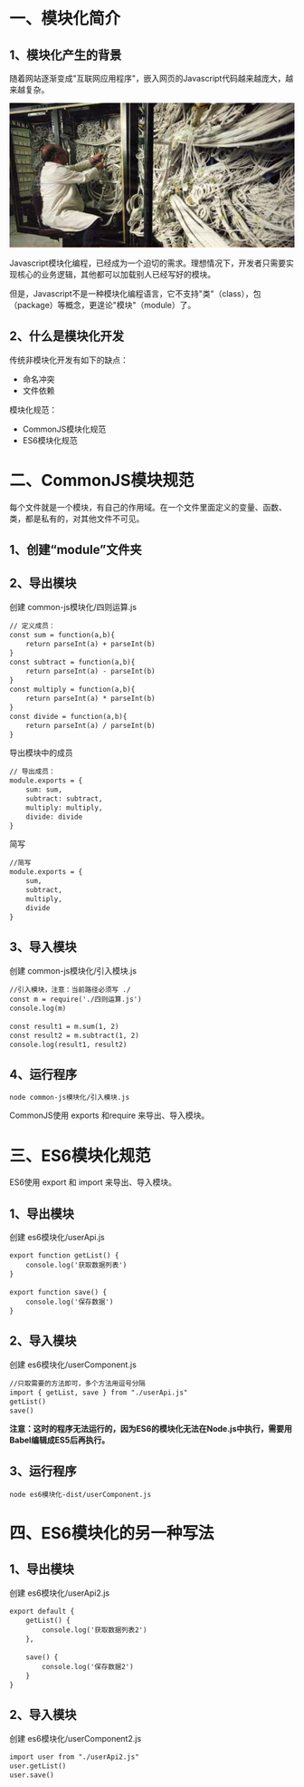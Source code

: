 # 一、模块化简介 

## 1、模块化产生的背景

随着网站逐渐变成"互联网应用程序"，嵌入网页的Javascript代码越来越庞大，越来越复杂。

![img](./assets/0.13904569888218687.png)

Javascript模块化编程，已经成为一个迫切的需求。理想情况下，开发者只需要实现核心的业务逻辑，其他都可以加载别人已经写好的模块。

但是，Javascript不是一种模块化编程语言，它不支持"类"（class），包（package）等概念，更遑论"模块"（module）了。

## 2、什么是模块化开发

传统非模块化开发有如下的缺点：

- 命名冲突
- 文件依赖

模块化规范：

- CommonJS模块化规范
- ES6模块化规范

# **二、CommonJS模块规范**

每个文件就是一个模块，有自己的作用域。在一个文件里面定义的变量、函数、类，都是私有的，对其他文件不可见。

## 1、创建“module”文件夹

## 2、导出模块

创建 common-js模块化/四则运算.js

```
// 定义成员：
const sum = function(a,b){
    return parseInt(a) + parseInt(b)
}
const subtract = function(a,b){
    return parseInt(a) - parseInt(b)
}
const multiply = function(a,b){
    return parseInt(a) * parseInt(b)
}
const divide = function(a,b){
    return parseInt(a) / parseInt(b)
}
```

导出模块中的成员

```
// 导出成员：
module.exports = {
    sum: sum,
    subtract: subtract,
    multiply: multiply,
    divide: divide
}
```

简写

```
//简写
module.exports = {
    sum,
    subtract,
    multiply,
    divide
}
```

## **3、导入模块**

创建 common-js模块化/引入模块.js

```
//引入模块，注意：当前路径必须写 ./
const m = require('./四则运算.js')
console.log(m)

const result1 = m.sum(1, 2)
const result2 = m.subtract(1, 2)
console.log(result1, result2)
```

## 4、运行程序

```
node common-js模块化/引入模块.js
```

CommonJS使用 exports 和require 来导出、导入模块。

# 三、ES6模块化规范

ES6使用 export 和 import 来导出、导入模块。



## **1、导出模块**

创建 es6模块化/userApi.js

```
export function getList() {
    console.log('获取数据列表')
}

export function save() {
    console.log('保存数据')
}
```

## **2、导入模块**

创建 es6模块化/userComponent.js

```
//只取需要的方法即可，多个方法用逗号分隔
import { getList, save } from "./userApi.js"
getList()
save()
```



**注意：这时的程序无法运行的，因为ES6的模块化无法在Node.js中执行，需要用Babel编辑成ES5后再执行。**

## 3、运行程序 

```
node es6模块化-dist/userComponent.js
```

# **四、ES6模块化的另一种写法**

## **1、导出模块**

创建 es6模块化/userApi2.js

```
export default {
    getList() {
        console.log('获取数据列表2')
    },

    save() {
        console.log('保存数据2')
    }
}
```



## **2、导入模块**

创建 es6模块化/userComponent2.js

```
import user from "./userApi2.js"
user.getList()
user.save()
```